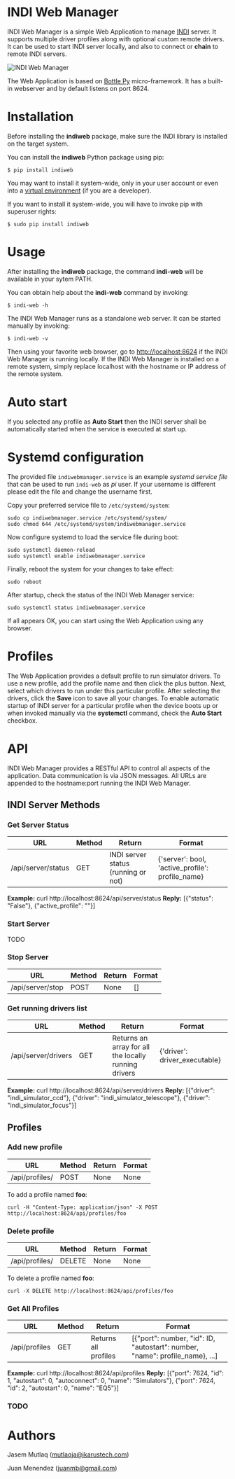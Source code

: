 # INDI Web Manager

INDI Web Manager is a simple Web Application to manage
[INDI](http://www.indilib.org) server. It supports multiple driver profiles
along with optional custom remote drivers. It can be used to start INDI server
locally, and also to connect or **chain** to remote INDI servers.

![INDI Web Manager](http://indilib.org/images/indi/indiwebmanager.png)

The Web Application is based on [Bottle Py](http://bottlepy.org)
micro-framework. It has a built-in webserver and by default listens on port
8624.

# Installation

Before installing the **indiweb** package, make sure the INDI library is
installed on the target system.

You can install the **indiweb** Python package using pip:

```
$ pip install indiweb
```

You may want to install it system-wide, only in your user account or even into
a [virtual environment](https://virtualenv.pypa.io/en/stable/) (if you are a
developer).

If you want to install it system-wide, you will have to invoke pip with
superuser rights:

```
$ sudo pip install indiweb
```

# Usage

After installing the **indiweb** package, the command **indi-web** will be
available in your sytem PATH.

You can obtain help about the **indi-web** command by invoking:

```
$ indi-web -h
```

The INDI Web Manager runs as a standalone web server. It can be started
manually by invoking:

```
$ indi-web -v
```

Then using your favorite web browser, go to
[http://localhost:8624](http://localhost:8624) if the INDI Web Manager is
running locally. If the INDI Web Manager is installed on a remote system,
simply replace localhost with the hostname or IP address of the remote system.

# Auto start

If you selected any profile as **Auto Start** then the INDI server shall be
automatically started when the service is executed at start up.

# Systemd configuration

The provided file `indiwebmanager.service` is an example *systemd service file*
that can be used to run `indi-web` as *pi* user. If your username is different
please edit the file and change the username first.

Copy your preferred service file to `/etc/systemd/system`:

```
sudo cp indiwebmanager.service /etc/systemd/system/
sudo chmod 644 /etc/systemd/system/indiwebmanager.service
```

Now configure systemd to load the service file during boot:

```
sudo systemctl daemon-reload
sudo systemctl enable indiwebmanager.service
```

Finally, reboot the system for your changes to take effect:

```
sudo reboot
```

After startup, check the status of the INDI Web Manager service:

```
sudo systemctl status indiwebmanager.service
```

If all appears OK, you can start using the Web Application using any browser.

# Profiles

The Web Application provides a default profile to run simulator drivers. To use
a new profile, add the profile name and then click  the plus button. Next,
select which drivers to run under this particular profile. After selecting the
drivers, click the **Save** icon to save all your changes. To enable automatic
startup of INDI server for a particular profile when the device boots up or
when invoked manually via the **systemctl** command, check the **Auto Start**
checkbox.

# API

INDI Web Manager provides a RESTful API to control all aspects of the
application. Data communication is via JSON messages. All URLs are appended to
the hostname:port running the INDI Web Manager.

## INDI Server Methods

### Get Server Status

 URL | Method | Return | Format
--- | --- | --- | ---
/api/server/status | GET | INDI server status (running or not) | {'server': bool, 'active_profile': profile_name}

**Example:** curl http://localhost:8624/api/server/status
**Reply:** [{"status": "False"}, {"active_profile": ""}]

### Start Server

 TODO

### Stop Server
URL | Method | Return | Format
--- | --- | --- | ---
/api/server/stop | POST | None | []

### Get running drivers list
URL | Method | Return | Format
--- | --- | --- | ---
/api/server/drivers | GET | Returns an array for all the locally running drivers | {'driver': driver_executable}

**Example:** curl http://localhost:8624/api/server/drivers
**Reply:** [{"driver": "indi_simulator_ccd"}, {"driver": "indi_simulator_telescope"}, {"driver": "indi_simulator_focus"}]

## Profiles

### Add new profile
URL | Method | Return | Format
--- | --- | --- | ---
/api/profiles/<name> | POST | None | None

To add a profile named **foo**:

```
curl -H "Content-Type: application/json" -X POST http://localhost:8624/api/profiles/foo
```

### Delete profile
URL | Method | Return | Format
--- | --- | --- | ---
/api/profiles/<name> | DELETE | None | None

To delete a profile named **foo**:

```
curl -X DELETE http://localhost:8624/api/profiles/foo
```

### Get All Profiles

URL | Method | Return | Format
--- | --- | --- | ---
/api/profiles | GET | Returns all profiles | [{"port": number, "id": ID, "autostart": number, "name": profile_name}, ...]

**Example:** curl http://localhost:8624/api/profiles
**Reply:** [{"port": 7624, "id": 1, "autostart": 0, "autoconnect": 0, "name": "Simulators"}, {"port": 7624, "id": 2, "autostart": 0, "name": "EQ5"}]

### TODO

# Authors

Jasem Mutlaq (mutlaqja@ikarustech.com)

Juan Menendez (juanmb@gmail.com)
